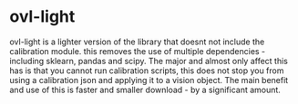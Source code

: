 # ovl-light 
ovl-light is a lighter version of the library that doesnt not include the calibration module.
this removes the use of multiple dependencies - including sklearn, pandas and scipy.
The major and almost only affect this has is that you cannot run calibration scripts,
this does not stop you from using a calibration json and applying it to a vision object.
The main benefit and use of this is faster and smaller download - by a significant amount.
